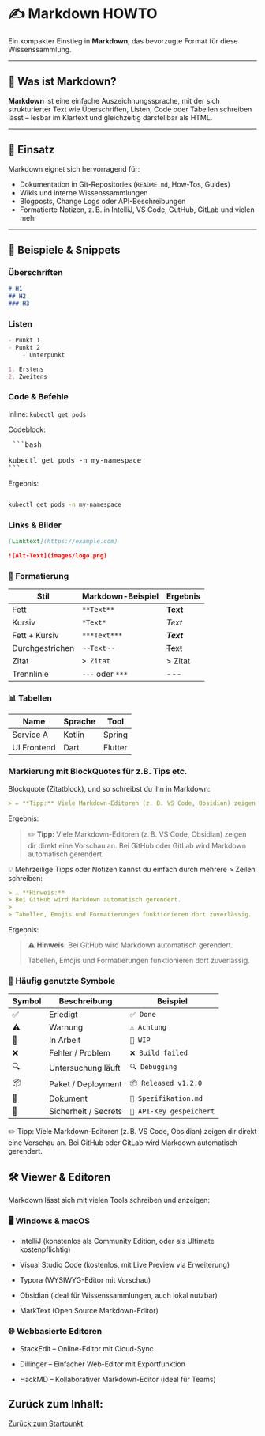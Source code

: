 # ✍️ Markdown HOWTO

Ein kompakter Einstieg in **Markdown**, das bevorzugte Format für diese Wissenssammlung.

---

## 🧾 Was ist Markdown?

**Markdown** ist eine einfache Auszeichnungssprache, mit der sich strukturierter Text wie Überschriften, Listen, Code oder Tabellen schreiben lässt – lesbar im Klartext und gleichzeitig darstellbar als HTML.

---

## 🚀 Einsatz

Markdown eignet sich hervorragend für:

- Dokumentation in Git-Repositories (`README.md`, How-Tos, Guides)
- Wikis und interne Wissenssammlungen
- Blogposts, Change Logs oder API-Beschreibungen
- Formatierte Notizen, z. B. in IntelliJ, VS Code, GutHub, GitLab  und vielen mehr

---

## 🧪 Beispiele & Snippets

### Überschriften

```markdown
# H1
## H2
### H3
```

### Listen
```markdown
- Punkt 1
- Punkt 2
    - Unterpunkt

1. Erstens
2. Zweitens
```

### Code & Befehle
Inline: `kubectl get pods`

Codeblock:
<pre> ```bash 

kubectl get pods -n my-namespace 
``` </pre>

Ergebnis:
```bash

kubectl get pods -n my-namespace 
```

### Links & Bilder
```markdown
[Linktext](https://example.com)

![Alt-Text](images/logo.png)
```

### 🧰 Formatierung
| Stil            | Markdown-Beispiel | Ergebnis   |
| --------------- | ----------------- | ---------- |
| Fett            | `**Text**`        | **Text**   |
| Kursiv          | `*Text*`          | *Text*     |
| Fett + Kursiv   | `***Text***`      | ***Text*** |
| Durchgestrichen | `~~Text~~`        | ~~Text~~   |
| Zitat           | `> Zitat`         | > Zitat    |
| Trennlinie      | `---` oder `***`  | ---        |

### 📊 Tabellen

| Name       | Sprache   | Tool      |
|------------|-----------|-----------|
| Service A  | Kotlin    | Spring    |
| UI Frontend| Dart      | Flutter   |


### Markierung mit BlockQuotes für z.B. Tips etc.

Blockquote (Zitatblock), und so schreibst du ihn in Markdown:

```markdown
> ✏️ **Tipp:** Viele Markdown-Editoren (z. B. VS Code, Obsidian) zeigen dir direkt eine Vorschau an. Bei GitHub oder GitLab wird Markdown automatisch gerendert.
```
Ergebnis:
> ✏️ **Tipp:** Viele Markdown-Editoren (z. B. VS Code, Obsidian) zeigen dir direkt eine Vorschau an. Bei GitHub oder GitLab wird Markdown automatisch gerendert.

💡 Mehrzeilige Tipps oder Notizen kannst du einfach durch mehrere > Zeilen schreiben:
```markdown
> ⚠️ **Hinweis:**
> Bei GitHub wird Markdown automatisch gerendert.
>
> Tabellen, Emojis und Formatierungen funktionieren dort zuverlässig.
```
Ergebnis:

> ⚠️ **Hinweis:**
> Bei GitHub wird Markdown automatisch gerendert.
> 
> Tabellen, Emojis und Formatierungen funktionieren dort zuverlässig.


### 🔣 Häufig genutzte Symbole
| Symbol | Beschreibung         | Beispiel                 |
| ------ | -------------------- | ------------------------ |
| ✅      | Erledigt             | `✅ Done`                 |
| ⚠️     | Warnung              | `⚠️ Achtung`             |
| 🚧     | In Arbeit            | `🚧 WIP`                 |
| ❌      | Fehler / Problem     | `❌ Build failed`         |
| 🔍     | Untersuchung läuft   | `🔍 Debugging`           |
| 📦     | Paket / Deployment   | `📦 Released v1.2.0`     |
| 📄     | Dokument             | `📄 Spezifikation.md`    |
| 🔐     | Sicherheit / Secrets | `🔐 API-Key gespeichert` |

✏️ Tipp: Viele Markdown-Editoren (z. B. VS Code, Obsidian) zeigen dir direkt eine Vorschau an. Bei GitHub oder GitLab wird Markdown automatisch gerendert.


## 🛠️ Viewer & Editoren
Markdown lässt sich mit vielen Tools schreiben und anzeigen:

### 🖥️ Windows & macOS
- IntelliJ (konstenlos als Community Edition, oder als Ultimate kostenpflichtig)

- Visual Studio Code (kostenlos, mit Live Preview via Erweiterung)

- Typora (WYSIWYG-Editor mit Vorschau)

- Obsidian (ideal für Wissenssammlungen, auch lokal nutzbar)

-  MarkText (Open Source Markdown-Editor)

### 🌐 Webbasierte Editoren
- StackEdit – Online-Editor mit Cloud-Sync

- Dillinger – Einfacher Web-Editor mit Exportfunktion

- HackMD – Kollaborativer Markdown-Editor (ideal für Teams)

## Zurück zum Inhalt:
[Zurück zum Startpunkt](../README.md)

